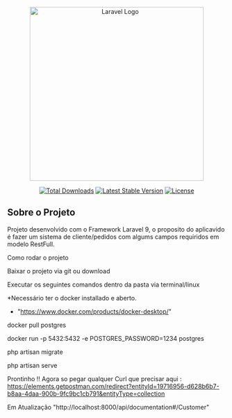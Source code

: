 <p align="center"><a href="https://laravel.com" target="_blank"><img src="https://raw.githubusercontent.com/laravel/art/master/logo-lockup/5%20SVG/2%20CMYK/1%20Full%20Color/laravel-logolockup-cmyk-red.svg" width="400" alt="Laravel Logo"></a></p>

<p align="center">
<a href="https://packagist.org/packages/laravel/framework"><img src="https://img.shields.io/packagist/dt/laravel/framework" alt="Total Downloads"></a>
<a href="https://packagist.org/packages/laravel/framework"><img src="https://img.shields.io/packagist/v/laravel/framework" alt="Latest Stable Version"></a>
<a href="https://packagist.org/packages/laravel/framework"><img src="https://img.shields.io/packagist/l/laravel/framework" alt="License"></a>
</p>

## Sobre o Projeto

Projeto desenvolvido com o Framework Laravel 9, o proposito do aplicavido é fazer um sistema de cliente/pedidos com algums campos requiridos em modelo RestFull.

Como rodar o projeto 

Baixar o projeto via git ou download

Executar os seguintes comandos dentro da pasta via terminal/linux

*Necessário ter o docker installado e aberto.
   - "https://www.docker.com/products/docker-desktop/"

docker pull postgres

docker run -p 5432:5432 -e POSTGRES_PASSWORD=1234 postgres

php artisan migrate

php artisan serve

Prontinho !! 
Agora so pegar qualquer Curl que precisar aqui :
https://elements.getpostman.com/redirect?entityId=19716956-d628b6b7-b8aa-4daa-900b-9fc9bc1cb791&entityType=collection

Em Atualização "http://localhost:8000/api/documentation#/Customer" 

